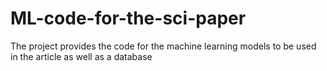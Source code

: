 # ML-code-for-the-sci-paper
The project provides the code for the machine learning models to be used in the article as well as a database 
